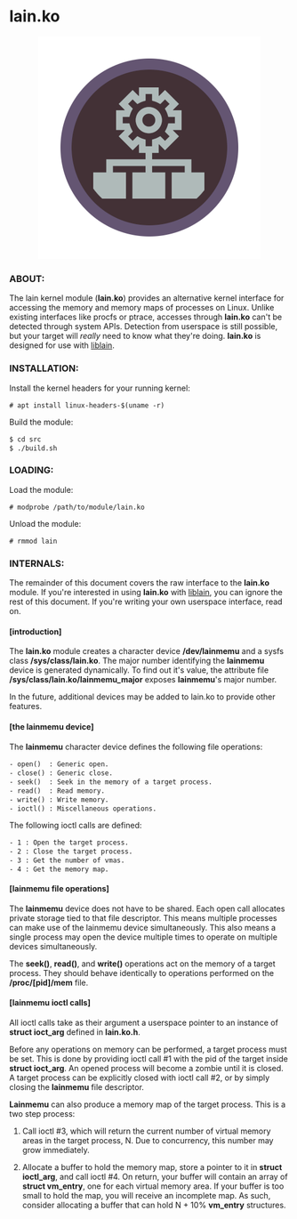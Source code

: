 # lain.ko

<p align="center">
    <img src="lain.ko.png">
</p>

### ABOUT:

The lain kernel module (<b>lain.ko</b>) provides an alternative kernel interface for accessing the memory and memory maps of processes on Linux. Unlike existing interfaces like procfs or ptrace, accesses through <b>lain.ko</b> can't be detected through system APIs. Detection from userspace is still possible, but your target will <i>really</i> need to know what they're doing. <b>lain.ko</b> is designed for use with [liblain](https://github.com/vykt/liblain).


### INSTALLATION:

Install the kernel headers for your running kernel:
```
# apt install linux-headers-$(uname -r)
```

Build the module:
```
$ cd src
$ ./build.sh
```


### LOADING:

Load the module:
```
# modprobe /path/to/module/lain.ko
```

Unload the module:
```
# rmmod lain
```


### INTERNALS:

The remainder of this document covers the raw interface to the <b>lain.ko</b> module. If you're interested in using <b>lain.ko</b> with [liblain](https://github.com/vykt/liblain), you can ignore the rest of this document. If you're writing your own userspace interface, read on.

#### [introduction]

The <b>lain.ko</b> module creates a character device <b>/dev/lainmemu</b> and a sysfs class <b>/sys/class/lain.ko</b>. The major number identifying the <b>lainmemu</b> device is generated dynamically. To find out it's value, the attribute file <b>/sys/class/lain.ko/lainmemu_major</b> exposes <b>lainmemu</b>'s major number.

In the future, additional devices may be added to lain.ko to provide other features.


#### [the lainmemu device]

The <b>lainmemu</b> character device defines the following file operations:
```
- open()  : Generic open.
- close() : Generic close.
- seek()  : Seek in the memory of a target process.
- read()  : Read memory.
- write() : Write memory.
- ioctl() : Miscellaneous operations.
```
The following ioctl calls are defined:
```
- 1 : Open the target process.
- 2 : Close the target process.
- 3 : Get the number of vmas.
- 4 : Get the memory map.
```

#### [lainmemu file operations]

The <b>lainmemu</b> device does not have to be shared. Each open call allocates private storage tied to that file descriptor. This means multiple 
processes can make use of the lainmemu device simultaneously. This also means a single process may open the device multiple times to operate on multiple devices simultaneously.

The <b>seek()</b>, <b>read()</b>, and <b>write()</b> operations act on the memory of a target process. They should behave identically to operations performed on the <b>/proc/[pid]/mem</b> file.


#### [lainmemu ioctl calls]

All ioctl calls take as their argument a userspace pointer to an instance of <b>struct ioct_arg</b> defined in <b>lain.ko.h</b>.

Before any operations on memory can be performed, a target process must be set. This is done by providing ioctl call #1 with the pid of the 
target inside <b>struct ioct_arg</b>. An opened process will become a zombie until it is closed. A target process can be explicitly closed with ioctl call #2, or by simply closing the <b>lainmemu</b> file descriptor.

<b>Lainmemu</b> can also produce a memory map of the target process. This is a two step process:

1) Call ioctl #3, which will return the current number of virtual memory
   areas in the target process, N. Due to concurrency, this number may 
   grow immediately.

2) Allocate a buffer to hold the memory map, store a pointer to it in 
   <b>struct ioctl_arg</b>, and call ioctl #4. On return, your buffer will 
   contain an array of <b>struct vm_entry</b>, one for each virtual memory 
   area. If your buffer is too small to hold the map, you will receive an 
   incomplete map. As such, consider allocating a buffer that can hold 
   N + 10% <b>vm_entry</b> structures.
